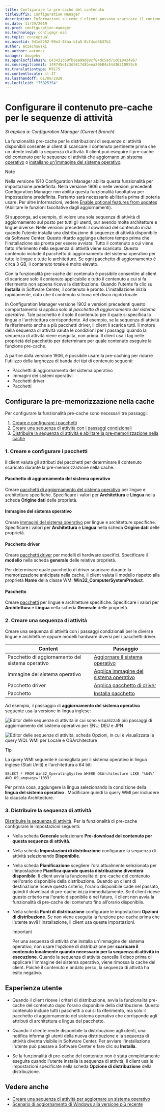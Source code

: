 ```yaml
---
title: Configurare la pre-cache del contenuto
titleSuffix: Configuration Manager
description: Informazioni su come i client possono scaricare il contenuto della distribuzione del sistema operativo prima di installare la sequenza di attività.
ms.date: 11/29/2019
ms.prod: configuration-manager
ms.technology: configmgr-osd
ms.topic: conceptual
ms.assetid: 9d1e8252-99e3-48aa-bfa5-0cf4cd6637b2
author: aczechowski
ms.author: aaroncz
manager: dougeby
ms.openlocfilehash: 643431c69fb8ea99d88cf84dc5ad71c618434967
ms.sourcegitcommit: 148745e1c3d9817d8beea20684a54436210959c6
ms.translationtype: MTE75
ms.contentlocale: it-IT
ms.lasthandoff: 01/09/2020
ms.locfileid: "75825354"
---
```

# <a name="configure-pre-cache-content-for-task-sequences"></a>Configurare il contenuto pre-cache per le sequenze di attività

*Si applica a: Configuration Manager (Current Branch)*

<!--1021244-->
La funzionalità pre-cache per le distribuzioni di sequenze di attività disponibili consente ai client di scaricare il contenuto pertinente prima che un utente installi la sequenza di attività. Il client può eseguire il pre-cache del contenuto per le sequenze di attività che [aggiornano un sistema operativo](/configmgr/osd/deploy-use/create-a-task-sequence-to-upgrade-an-operating-system) o [installano un'immagine del sistema operativo](/configmgr/osd/deploy-use/create-a-task-sequence-to-install-an-operating-system).

> [!Note]  
> Nella versione 1910 Configuration Manager abilita questa funzionalità per impostazione predefinita. Nella versione 1906 o nelle versioni precedenti Configuration Manager non abilita questa funzionalità facoltativa per impostazione predefinita. Pertanto sarà necessario abilitarla prima di poterla usare. Per altre informazioni, vedere [Enable optional features from updates](/configmgr/core/servers/manage/install-in-console-updates#bkmk_options) (Abilitare le funzioni facoltative dagli aggiornamenti).<!--505213-->  

Si supponga, ad esempio, di volere una sola sequenza di attività di aggiornamento sul posto per tutti gli utenti, pur avendo molte architetture e lingue diverse. Nelle versioni precedenti il download del contenuto inizia quando l'utente installa una distribuzione di sequenze di attività disponibile da Software Center. Questo ritardo aggiunge ulteriore tempo prima che l'installazione sia pronta per essere avviata. Tutto il contenuto a cui viene fatto riferimento nella sequenza di attività viene scaricato. Questo contenuto include il pacchetto di aggiornamento del sistema operativo per tutte le lingue e tutte le architetture. Se ogni pacchetto di aggiornamento è circa 3 GB, il contenuto totale è molto elevato.

Con la funzionalità pre-cache del contenuto è possibile consentire al client di scaricare solo il contenuto applicabile e tutto il contenuto a cui si fa riferimento non appena riceve la distribuzione. Quando l'utente fa clic su **Installa** in Software Center, il contenuto è pronto. L'installazione inizia rapidamente, dato che il contenuto si trova nel disco rigido locale.

In Configuration Manager versione 1902 e versioni precedenti questo comportamento si applica solo al *pacchetto di aggiornamento del sistema operativo*. Tale pacchetto è il solo il contenuto per il quale si specifica la lingua o l'architettura corrispondente. Ad esempio, se la sequenza di attività fa riferimento anche a più pacchetti driver, il client li scarica tutti. Il motore della sequenza di attività valuta le condizioni per i passaggi quando la sequenza di attività viene eseguita, non prima. Il client usa i tag nelle proprietà del pacchetto per determinare per quale contenuto eseguire la funzione pre-cache.

A partire dalla versione 1906,<!--4224642--> è possibile usare la pre-caching per ridurre l'utilizzo della larghezza di banda dei tipi di contenuto seguenti:

- Pacchetti di aggiornamento del sistema operativo
- Immagini dei sistemi operativi
- Pacchetti driver
- Pacchetti

## <a name="configure-pre-caching"></a>Configurare la pre-memorizzazione nella cache

Per configurare la funzionalità pre-cache sono necessari tre passaggi:

1. [Creare e configurare i pacchetti](#bkmk_createpkg)
2. [Creare una sequenza di attività con i passaggi condizionali](#bkmk_createts)
3. [Distribuire la sequenza di attività e abilitare la pre-memorizzazione nella cache](#bkmk_deploy)


### <a name="bkmk_createpkg"></a> 1. Creare e configurare i pacchetti

Il client valuta gli attributi dei pacchetti per determinare il contenuto scaricato durante la pre-memorizzazione nella cache.  

#### <a name="os-upgrade-package"></a>Pacchetto di aggiornamento del sistema operativo

Creare [pacchetti di aggiornamento del sistema operativo](/configmgr/osd/get-started/manage-operating-system-upgrade-packages) per lingue e architetture specifiche. Specificare i valori per **Architettura** e **Lingua** nella scheda **Origine dati** delle proprietà.

#### <a name="os-image"></a>Immagine del sistema operativo

Creare [immagini del sistema operativo](/configmgr/osd/get-started/manage-operating-system-images) per lingue e architetture specifiche. Specificare i valori per **Architettura** e **Lingua** nella scheda **Origine dati** delle proprietà.

#### <a name="driver-package"></a>Pacchetto driver

Creare [pacchetti driver](/configmgr/osd/get-started/manage-drivers#BKMK_ManagingDriverPackages) per modelli di hardware specifici. Specificare il **modello** nella scheda **generale** delle relative proprietà.

Per determinare quale pacchetto di driver scaricare durante la memorizzazione anticipata nella cache, il client valuta il modello rispetto alla proprietà **Name** della classe WMI **Win32_ComputerSystemProduct**.  

#### <a name="package"></a>Pacchetto

Creare [pacchetti](/configmgr/apps/deploy-use/packages-and-programs) per lingue e architetture specifiche. Specificare i valori per **Architettura** e **Lingua** nella scheda **Generale** delle proprietà.


### <a name="bkmk_createts"></a> 2. Creare una sequenza di attività

Creare una sequenza di attività con i passaggi condizionali per le diverse lingue e architetture oppure modelli hardware diversi per i pacchetti driver.

|Content|Passaggio|
|---------|---------|
|Pacchetto di aggiornamento del sistema operativo|[Aggiornare il sistema operativo](/configmgr/osd/understand/task-sequence-steps#BKMK_UpgradeOS)|
|Immagine del sistema operativo|[Applica immagine del sistema operativo](/configmgr/osd/understand/task-sequence-steps#BKMK_ApplyOperatingSystemImage)|
|Pacchetto driver|[Applica pacchetto di driver](/configmgr/osd/understand/task-sequence-steps#BKMK_ApplyDriverPackage)|
|Pacchetto|[Installa pacchetto](/configmgr/osd/understand/task-sequence-steps#BKMK_InstallPackage)|

Ad esempio, il passaggio di **aggiornamento del sistema operativo** seguente usa la versione in lingua inglese:  

![Editor delle sequenze di attività in cui sono visualizzati più passaggi di aggiornamento del sistema operativo per ENU, DEU e JPN](../media/precacheproperties2.png)

![Editor delle sequenze di attività, scheda Opzioni, in cui è visualizzata la query WQL WMI per Locale e OSArchitecture](../media/precacheoptions2.png)  

> [!Tip]
> La query WMI seguente è consigliata per il sistema operativo in lingua inglese (Stati Uniti) e l'architettura a 64 bit:
>
> ```WMI
> SELECT * FROM Win32_OperatingSystem WHERE OSArchitecture LIKE '%64%' AND OSLanguage='1033'
> ```
>
> Per prima cosa, aggiungere la lingua selezionando la condizione della **lingua del sistema operativo** . Modificare quindi la query WMI per includere la clausola Architecture.


### <a name="bkmk_deploy"></a> 3. Distribuire la sequenza di attività

[Distribuire la sequenza di attività](/configmgr/osd/deploy-use/deploy-a-task-sequence). Per la funzionalità di pre-cache configurare le impostazioni seguenti:  

- Nella scheda **Generale** selezionare **Pre-download del contenuto per questa sequenza di attività**.  

- Nella scheda **Impostazioni di distribuzione** configurare la sequenza di attività selezionando **Disponibile**.  

- Nella scheda **Pianificazione** scegliere l'ora attualmente selezionata per l'impostazione **Pianifica quando questa distribuzione diventerà disponibile**. Il client avvia la funzionalità di pre-cache del contenuto nell'orario disponibile della distribuzione. Quando un client di destinazione riceve questo criterio, l'orario disponibile cade nel passato, quindi il download di pre-cache inizia immediatamente. Se il client riceve questo criterio ma l'orario disponibile è nel futuro, il client non avvia la funzionalità di pre-cache del contenuto fino all'orario disponibile.  

- Nella scheda **Punti di distribuzione** configurare le impostazioni **Opzioni di distribuzione**. Se non viene eseguita la funzione pre-cache prima che l'utente avvii l'installazione, il client usa queste impostazioni.  

    > [!Important]  
    > Per una sequenza di attività che installa un'immagine del sistema operativo, non usare l'opzione di distribuzione per **scaricare il contenuto localmente quando necessario per la sequenza di attività in esecuzione**. Quando la sequenza di attività cancella il disco prima di applicare l'immagine del sistema operativo, viene rimossa la cache del client. Poiché il contenuto è andato perso, la sequenza di attività ha esito negativo.<!-- SCCMDocs-PR #1338 -->


## <a name="user-experience"></a>Esperienza utente

- Quando il client riceve i criteri di distribuzione, avvia la funzionalità pre-cache del contenuto dopo l'orario disponibile della distribuzione. Questo contenuto include tutti i pacchetti a cui si fa riferimento, ma solo il pacchetto di aggiornamento del sistema operativo che corrisponde agli attributi di architettura e lingua del pacchetto.  

- Quando il cliente rende disponibile la distribuzione agli utenti, una notifica informa gli utenti della nuova distribuzione e la sequenza di attività diventa visibile in Software Center. Per avviare l'installazione l'utente può passare a Software Center e fare clic su **Installa**.  

- Se la funzionalità di pre-cache del contenuto non è stata completamente eseguita quando l'utente installa la sequenza di attività, il client usa le impostazioni specificate nella scheda **Opzione di distribuzione** della distribuzione.  


## <a name="see-also"></a>Vedere anche

- [Creare una sequenza di attività per aggiornare un sistema operativo](/configmgr/osd/deploy-use/create-a-task-sequence-to-upgrade-an-operating-system)
- [Scenario di aggiornamento di Windows alla versione più recente](/configmgr/osd/deploy-use/upgrade-windows-to-the-latest-version)
